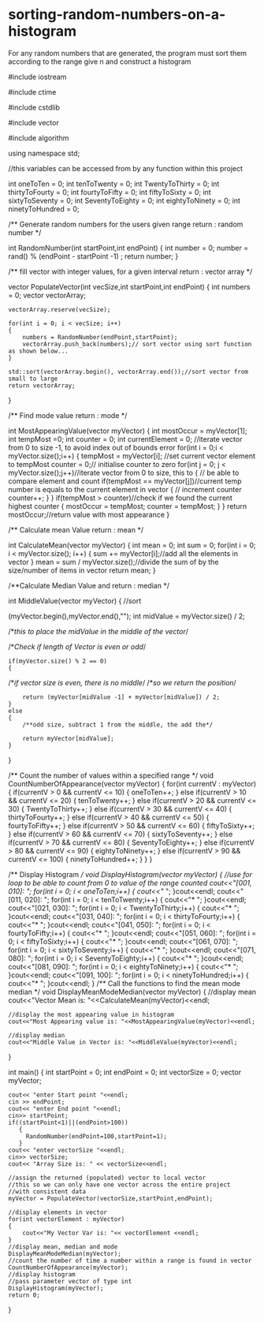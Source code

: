 # sorting-random-numbers-on-a-histogram
For any random numbers that are generated, the program must sort them according to the range give n and construct a histogram


#include iostream

#include ctime

#include cstdlib

#include vector

#include algorithm

using namespace std;

//this variables can be accessed from by any function within this project

 int oneToTen = 0;
 int tenToTwenty = 0;
 int TwentyToThirty = 0;
 int thirtyToFourty = 0;
 int fourtyToFifty = 0;
 int fiftyToSixty = 0;
 int sixtyToSeventy = 0;
 int SeventyToEighty = 0;
 int eightyToNinety = 0;
 int ninetyToHundred = 0;

/**
    Generate random numbers for the users given range
    return : random number
*/

int RandomNumber(int startPoint,int endPoint)
{
    int number = 0;
    number = rand() % (endPoint - startPoint -1) ;
    return number;
}

/**
    fill vector with integer values, for a given interval
    return : vector array
*/

vector<int> PopulateVector(int vecSize,int startPoint,int endPoint)
{
    int numbers = 0;
    vector<int> vectorArray;

    vectorArray.reserve(vecSize);

    for(int i = 0; i < vecSize; i++)
    {
        numbers = RandomNumber(endPoint,startPoint);
        vectorArray.push_back(numbers);// sort vector using sort function as shown below...
    }

    std::sort(vectorArray.begin(), vectorArray.end());//sort vector from small to large
    return vectorArray;
}

/**
    Find mode value
    return : mode
*/

int MostAppearingValue(vector<int> myVector)
{
    int mostOccur = myVector[1];
    int tempMost =0;
    int counter = 0;
    int currentElement = 0;
    //iterate vector from 0 to size -1, to avoid index out of bounds error
    for(int i = 0;i < myVector.size();i++)
    {
        tempMost = myVector[i]; //set current vector element to tempMost
        counter = 0;// initialise counter to zero
        for(int j = 0; j < myVector.size();j++)//iterate vector from 0 to size, this to
        {                                      // be able to compare element and count
            if(tempMost == myVector[j])//current temp number is equals to the current element in vector
            {                          // increment counter
                counter++;
            }
        }
        if(tempMost > counter)//check if we found the current highest counter
        {
            mostOccur = tempMost;
            counter = tempMost;
        }
    }
    return mostOccur;//return value with most appearance
}
 
/**
    Calculate mean Value
    return : mean
*/

int CalculateMean(vector<int> myVector)
{
    int mean = 0;
    int sum = 0;
    for(int i = 0; i < myVector.size(); i++)
    {
        sum += myVector[i];//add all the elements in vector
    }
    mean = sum / myVector.size();//divide the sum of by the size/number of items in vector
    return mean;
}

/**Calculate Median Value and return : median */

int MiddleValue(vector<int> myVector)
{
    //sort
 
 (myVector.begin(),myVector.end(),"");
    int midValue = myVector.size() / 2;
 
 /**this to place the midValue in the middle of the vector*/

  /**Check if length of Vector is even or odd*/
    
    
    if(myVector.size() % 2 == 0)
    {
   /**if vector size is even, there is no middle*/
   /**so we return the position*/
        
        return (myVector[midValue -1] + myVector[midValue]) / 2;
    }
    else
    {
        /**odd size, subtract 1 from the middle, the add the*/
        
        return myVector[midValue];
    }
}

/**
Count the number of values within a specified range
*/
void CountNumberOfAppearance(vector<int> myVector)
{
    for(int currentV : myVector)
    {
        if(currentV > 0 && currentV <= 10)
        {
            oneToTen++;
        }
        else if(currentV > 10 &&  currentV <= 20)
        {
            tenToTwenty++;
        }
        else if(currentV > 20 &&  currentV <= 30)
        {
            TwentyToThirty++;
        }
        else if(currentV > 30 &&  currentV <= 40)
        {
            thirtyToFourty++;
        }
        else if(currentV > 40 &&  currentV <= 50)
        {
            fourtyToFifty++;
        }
        else if(currentV > 50 &&  currentV <= 60)
        {
            fiftyToSixty++;
        }
        else if(currentV > 60 &&  currentV <= 70)
        {
            sixtyToSeventy++;
        }
        else if(currentV > 70 &&  currentV <= 80)
        {
            SeventyToEighty++;
        }
        else if(currentV > 80 &&  currentV <= 90)
        {
            eightyToNinety++;
        }
        else if(currentV > 90 &&  currentV <= 100)
        {
            ninetyToHundred++;
        }
    }
}

/**
Display Histogram
*/
void DisplayHistogram(vector<int> myVector)
{
    //use for loop to be able to count from 0 to value of the range counted
    cout<<"[001, 010]: ";
    for(int i = 0; i < oneToTen;i++)
    {
        cout<<"* ";
    }cout<<endl;
    cout<<"[011, 020]: ";
    for(int i = 0; i < tenToTwenty;i++)
    {
        cout<<"* ";
    }cout<<endl;
    cout<<"[021, 030]: ";
    for(int i = 0; i < TwentyToThirty;i++)
    {
        cout<<"* ";
    }cout<<endl;
    cout<<"[031, 040]: ";
    for(int i = 0; i < thirtyToFourty;i++)
    {
        cout<<"* ";
    }cout<<endl;
    cout<<"[041, 050]: ";
    for(int i = 0; i < fourtyToFifty;i++)
    {
        cout<<"* ";
    }cout<<endl;
    cout<<"[051, 060]: ";
    for(int i = 0; i < fiftyToSixty;i++)
    {
        cout<<"* ";
    }cout<<endl;
    cout<<"[061, 070]: ";
    for(int i = 0; i < sixtyToSeventy;i++)
    {
        cout<<"* ";
    }cout<<endl;
    cout<<"[071, 080]: ";
    for(int i = 0; i < SeventyToEighty;i++)
    {
        cout<<"* ";
    }cout<<endl;
    cout<<"[081, 090]: ";
    for(int i = 0; i < eightyToNinety;i++)
    {
        cout<<"* ";
    }cout<<endl;
    cout<<"[091, 100]: ";
    for(int i = 0; i < ninetyToHundred;i++)
    {
        cout<<"* ";
    }cout<<endl;
}
/**
Call the functions to find the mean
                               mode
                               median
*/
void DisplayMeanModeMedian(vector<int> myVector)
{
    //display mean
    cout<<"Vector Mean is: "<<CalculateMean(myVector)<<endl;

    //display the most appearing value in histogram
    cout<<"Most Appearing value is: "<<MostAppearingValue(myVector)<<endl;

    //display median
    cout<<"Middle Value in Vector is: "<<MiddleValue(myVector)<<endl;
}

int main()
{
    int startPoint = 0;
    int endPoint = 0;
    int vectorSize = 0;
    vector<int> myVector;

    cout<< "enter Start point "<<endl;
    cin >> endPoint;
    cout<< "enter End point "<<endl;
    cin>> startPoint;
    if((startPoint<1)||(endPoint>100))
       {
         RandomNumber(endPoint=100,startPoint=1);
       }
    cout<< "enter vectorSize "<<endl;
    cin>> vectorSize;
    cout<< "Array Size is: " << vectorSize<<endl;

    //assign the returned (populated) vector to local vector
    //this so we can only have one vector across the entire project
    //with consistent data
    myVector = PopulateVector(vectorSize,startPoint,endPoint);

    //display elements in vector
    for(int vectorElement : myVector)
    {
        cout<<"My Vector Var is: "<< vectorElement <<endl;
    }
    //display mean, median and mode
    DisplayMeanModeMedian(myVector);
    //count the number of time a number within a range is found in vector
    CountNumberOfAppearance(myVector);
    //display histogram
    //pass parameter vector of type int
    DisplayHistogram(myVector);
    return 0;
}
